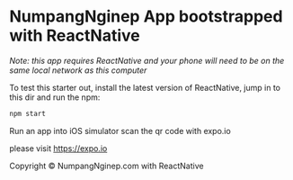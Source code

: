 # NumpangNginep App bootstrapped with ReactNative

_Note: this app requires ReactNative and your phone will need to be on the same local network as this computer_

To test this starter out, install the latest version of ReactNative, jump in to this dir and run the npm:

```bash
npm start
```
Run an app into iOS simulator
scan the qr code with expo.io


please visit https://expo.io

Copyright © NumpangNginep.com with ReactNative
